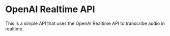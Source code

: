 # OpenAI Realtime API

This is a simple API that uses the OpenAI Realtime API to transcribe audio in realtime.
